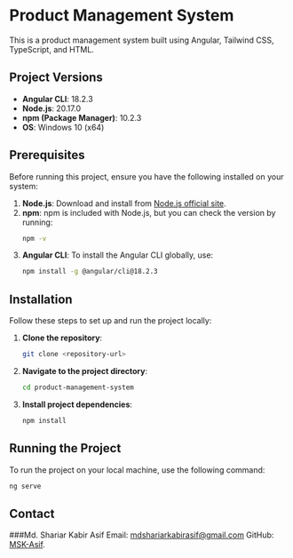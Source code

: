 # Product Management System

This is a product management system built using Angular, Tailwind CSS, TypeScript, and HTML.

## Project Versions

- **Angular CLI**: 18.2.3
- **Node.js**: 20.17.0
- **npm (Package Manager)**: 10.2.3
- **OS**: Windows 10 (x64)

## Prerequisites

Before running this project, ensure you have the following installed on your system:

1. **Node.js**: Download and install from [Node.js official site](https://nodejs.org/).
2. **npm**: npm is included with Node.js, but you can check the version by running:
    ```bash
    npm -v
    ```
3. **Angular CLI**: To install the Angular CLI globally, use:
    ```bash
    npm install -g @angular/cli@18.2.3
    ```

## Installation

Follow these steps to set up and run the project locally:

1. **Clone the repository**:
    ```bash
    git clone <repository-url>
    ```
2. **Navigate to the project directory**:
    ```bash
    cd product-management-system
    ```
3. **Install project dependencies**:
    ```bash
    npm install
    ```

## Running the Project

To run the project on your local machine, use the following command:

```bash
ng serve
 ```

## Contact
###Md. Shariar Kabir Asif
Email: [mdshariarkabirasif@gmail.com](mailto:mdshariarkabirasif@gmail.com)
GitHub: [MSK-Asif](https://github.com/MSK-Asif).